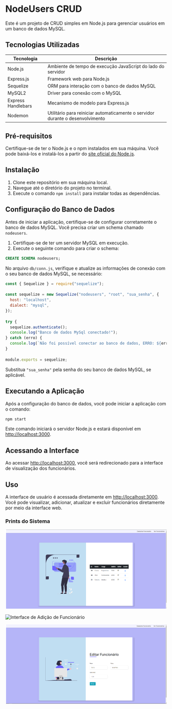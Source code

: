 # NodeUsers CRUD

Este é um projeto de CRUD simples em Node.js para gerenciar usuários em um banco de dados MySQL.

## Tecnologias Utilizadas

| Tecnologia         | Descrição                                                                      |
| ------------------ | ------------------------------------------------------------------------------ |
| Node.js            | Ambiente de tempo de execução JavaScript do lado do servidor                   |
| Express.js         | Framework web para Node.js                                                     |
| Sequelize          | ORM para interação com o banco de dados MySQL                                  |
| MySQL2             | Driver para conexão com o MySQL                                                |
| Express Handlebars | Mecanismo de modelo para Express.js                                            |
| Nodemon            | Utilitário para reiniciar automaticamente o servidor durante o desenvolvimento |

## Pré-requisitos

Certifique-se de ter o Node.js e o npm instalados em sua máquina. Você pode baixá-los e instalá-los a partir do [site oficial do Node.js](https://nodejs.org/).

## Instalação

1. Clone este repositório em sua máquina local.
2. Navegue até o diretório do projeto no terminal.
3. Execute o comando `npm install` para instalar todas as dependências.

## Configuração do Banco de Dados

Antes de iniciar a aplicação, certifique-se de configurar corretamente o banco de dados MySQL. Você precisa criar um schema chamado `nodeusers`.

1. Certifique-se de ter um servidor MySQL em execução.
2. Execute o seguinte comando para criar o schema:

```sql
CREATE SCHEMA nodeusers;
```

No arquivo `db/conn.js`, verifique e atualize as informações de conexão com o seu banco de dados MySQL, se necessário:

```javascript
const { Sequelize } = require("sequelize");

const sequelize = new Sequelize("nodeusers", "root", "sua_senha", {
  host: "localhost",
  dialect: "mysql",
});

try {
  sequelize.authenticate();
  console.log("Banco de dados MySql conectado!");
} catch (erro) {
  console.log(`Não foi possível conectar ao banco de dados, ERRO: ${error}`);
}

module.exports = sequelize;
```

Substitua `"sua_senha"` pela senha do seu banco de dados MySQL, se aplicável.

## Executando a Aplicação

Após a configuração do banco de dados, você pode iniciar a aplicação com o comando:

```bash
npm start
```

Este comando iniciará o servidor Node.js e estará disponível em [http://localhost:3000](http://localhost:3000).

## Acessando a Interface

Ao acessar [http://localhost:3000](http://localhost:3000), você será redirecionado para a interface de visualização dos funcionários.

## Uso

A interface de usuário é acessada diretamente em [http://localhost:3000](http://localhost:3000). Você pode visualizar, adicionar, atualizar e excluir funcionários diretamente por meio da interface web.

### Prints do Sistema

![Interface de Visualização de Funcionários](screenshots/listaFuncionarios.png)

![Interface de Adição de Funcionário](screenshots/cadastroFuncionario.png)

![Interface de Edição de Funcionário](screenshots/edicaoFuncionario.png)
